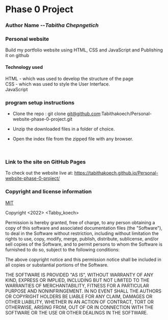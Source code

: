 # Phase 0 Project
### **Author Name** --*Tabitha Chepngetich*

### **Personal website**
Build my portfolio website using HTML, CSS and JavaScript and Publishing it on github


#### **Technology used**
HTML - which was used to develop the structure of the page <br>   CSS - which was used to style the User Interface. 
<br>JavaScript 
<br>

### **program setup instructions**
* Clone  the repo : git clone git@github.com:Tabithakoech/Personal-website-phase-0-project.git

* Unzip the downloaded files in a folder of choice.

* Open the index file from the zipped file with any browser.
<br>

### **Link to the site on GitHub Pages**
To check out the website live at: https://tabithakoech.github.io/Personal-website-phase-0-project/
<br>


### **Copyright and license information**
[MIT](https://opensource.org/licenses/MIT)

Copyright <2022> <Tabby_koech>

Permission is hereby granted, free of charge, to any person obtaining a copy of this software and associated documentation files (the "Software"), to deal in the Software without restriction, including without limitation the rights to use, copy, modify, merge, publish, distribute, sublicense, and/or sell copies of the Software, and to permit persons to whom the Software is furnished to do so, subject to the following conditions:

The above copyright notice and this permission notice shall be included in all copies or substantial portions of the Software.

THE SOFTWARE IS PROVIDED "AS IS", WITHOUT WARRANTY OF ANY KIND, EXPRESS OR IMPLIED, INCLUDING BUT NOT LIMITED TO THE WARRANTIES OF MERCHANTABILITY, FITNESS FOR A PARTICULAR PURPOSE AND NONINFRINGEMENT. IN NO EVENT SHALL THE AUTHORS OR COPYRIGHT HOLDERS BE LIABLE FOR ANY CLAIM, DAMAGES OR OTHER LIABILITY, WHETHER IN AN ACTION OF CONTRACT, TORT OR OTHERWISE, ARISING FROM, OUT OF OR IN CONNECTION WITH THE SOFTWARE OR THE USE OR OTHER DEALINGS IN THE SOFTWARE.